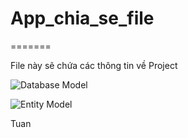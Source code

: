
# App_chia_se_file
=======

File này sẽ chứa các thông tin về Project

![Database Model](https://i.imgur.com/Pkinuyc.png)


![Entity Model](https://imgur.com/oKNZ1gJ.png)

Tuan